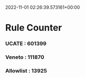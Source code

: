2022-11-01 02:26:39.573161+00:00
# Rule Counter 
 ### UCATE : 601399

 ### Veneto : 111870

 ### Allowlist : 13925